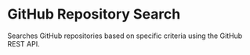 # GitHub Repository Search
Searches GitHub repositories based on specific criteria using the GitHub REST API.
